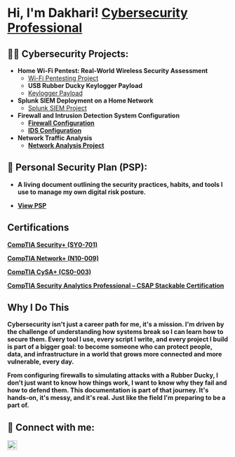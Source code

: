 <h1>Hi, I'm Dakhari! <a href="https://www.linkedin.com/in/dakhari-shorter/">Cybersecurity Professional</a>



<h2>👨‍💻 Cybersecurity Projects:</h2>

- <b>Home Wi-Fi Pentest: Real-World Wireless Security Assessment</b>
  - [Wi-Fi Pentesting Project](https://github.com/VemTech6/Wi-Fi-Pentesting-Project)
  - <b>USB Rubber Ducky Keylogger Payload</b>
  - [Keylogger Payload](https://github.com/VemTech6/Keylogger-Payload)
- <b>Splunk SIEM Deployment on a Home Network</b> 
  - [Splunk SIEM Project](https://github.com/VemTech6/Splunk-SIEM-Project)<b>
- <b>Firewall and Intrusion Detection System Configuration</b>
  - [Firewall Configuration](https://github.com/VemTech6/Firewall-Configuration)
  - [IDS Configuration](https://github.com/VemTech6/IDS-Configuration)
- <b>Network Traffic Analysis</b>
  - [Network Analysis Project](https://github.com/VemTech6/Network-Analysis-Project)

<h2>🔐 Personal Security Plan (PSP):</h2>
 
 - A living document outlining the security practices, habits, and tools I use to manage my own digital risk posture.

 - [View PSP](https://github.com/VemTech6/Personal-Security-Plan)



<h2>Certifications</h2>

[CompTIA Security+ (SY0-701) ](https://www.credly.com/badges/7f7498cb-c6a5-416b-b6cd-997571ad6b45/public_url)

[CompTIA Network+ (N10-009) ](https://www.credly.com/badges/18d41486-3698-4ce5-9613-a6e6e9306eaa/public_url)

[CompTIA CySA+ (CS0-003) ](https://www.credly.com/badges/5e4be875-d3af-4a42-a015-aaca04763341/public_url)

[CompTIA Security Analytics Professional – CSAP Stackable Certification](https://www.credly.com/badges/6ad53012-23e1-4225-afd6-24b3c5c48e1f/public_url)

<h2>Why I Do This</h2>
Cybersecurity isn't just a career path for me, it's a mission. I'm driven by the challenge of understanding how systems break so I can learn how to secure them. Every tool I use, every script I write, and every project I build is part of a bigger goal: to become someone who can protect people, data, and infrastructure in a world that grows more connected and more vulnerable, every day.

From configuring firewalls to simulating attacks with a Rubber Ducky, I don't just want to know how things work, I want to know why they fail and how to defend them. This documentation is part of that journey. It's hands-on, it's messy, and it's real. Just like the field I'm preparing to be a part of.


<h2> 🤳 Connect with me:</h2>


[<img align="left" alt="JoshMadakor | LinkedIn" width="22px" src="https://cdn.jsdelivr.net/npm/simple-icons@v3/icons/linkedin.svg" />][linkedin]



[linkedin]: https://www.linkedin.com/in/dakhari-shorter

<!--
**joshmadakor1/joshmadakor1** is a ✨ _special_ ✨ repository because its `README.md` (this file) appears on your GitHub profile.

Here are some ideas to get you started:

- 🔭 I’m currently working on ...
- 🌱 I’m currently learning ...
- 👯 I’m looking to collaborate on ...
- 🤔 I’m looking for help with ...
- 💬 Ask me about ...
- 📫 How to reach me: ...
- 😄 Pronouns: ...
- ⚡ Fun fact: ...
-->
